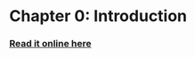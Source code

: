 # Chapter 0: Introduction

### [Read it online here](https://nbviewer.jupyter.org/github/ebrlab/Statistical-methods-for-research-workers-bayes-for-psychologists-and-neuroscientists/blob/master/Chapter_0_-_Introduction/Ch0_Introduction.ipynb)

